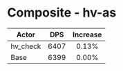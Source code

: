 # Composite - hv-as
| Actor | DPS | Increase |
|---|:---:|:---:|
|hv_check|6407|0.13%|
|Base|6399|0.00%|
